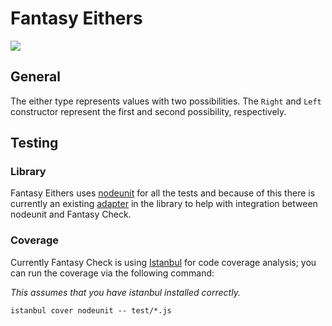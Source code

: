 # Fantasy Eithers

![](https://raw.github.com/puffnfresh/fantasy-land/master/logo.png)

## General

The either type represents values with two possibilities. The `Right` and `Left` constructor represent the first and second possibility, respectively.

## Testing

### Library

Fantasy Eithers uses [nodeunit](https://github.com/caolan/nodeunit) for
all the tests and because of this there is currently an existing
[adapter](test/lib/test.js) in the library to help with integration
between nodeunit and Fantasy Check.

### Coverage

Currently Fantasy Check is using [Istanbul](https://github.com/gotwarlost/istanbul)
for code coverage analysis; you can run the coverage via the following
command:

_This assumes that you have istanbul installed correctly._

```
istanbul cover nodeunit -- test/*.js
```
